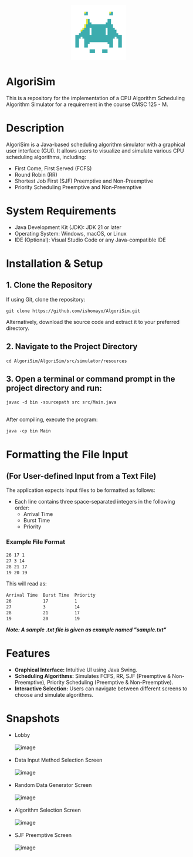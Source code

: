 <p align="center">
  <img src="icon.png" alt="Logo" width="150">
</p>

# AlgoriSim
This is a repository for the implementation of a CPU Algorithm Scheduling Algorithm Simulator for a requirement in the course CMSC 125 - M.

# Description
AlgoriSim is a Java-based scheduling algorithm simulator with a graphical user interface (GUI). It allows users to visualize and simulate various CPU scheduling algorithms, including:

* First Come, First Served (FCFS)
* Round Robin (RR)
* Shortest Job First (SJF) Preemptive and Non-Preemptive
* Priority Scheduling Preemptive and Non-Preemptive

# System Requirements
* Java Development Kit (JDK): JDK 21 or later
* Operating System: Windows, macOS, or Linux
* IDE (Optional): Visual Studio Code or any Java-compatible IDE

# Installation & Setup
## 1. Clone the Repository
If using Git, clone the repository:<br/>
```
git clone https://github.com/ishomayo/AlgoriSim.git
```
Alternatively, download the source code and extract it to your preferred directory.
## 2. Navigate to the Project Directory
```
cd AlgoriSim/AlgoriSim/src/simulator/resources
```
## 3. Open a terminal or command prompt in the project directory and run:
```
javac -d bin -sourcepath src src/Main.java
```
<br/> After compiling, execute the program: <br/>
```
java -cp bin Main
```
# Formatting the File Input 
## (For User-defined Input from a Text File)
The application expects input files to be formatted as follows:
* Each line contains three space-separated integers in the following order:
  - Arrival Time
  - Burst Time
  - Priority

### Example File Format
```
26 17 1  
27 3 14  
28 21 17  
19 20 19 
```
This will read as: <br/>
```
Arrival Time  Burst Time  Priority 
26            17          1  
27            3           14  
28            21          17  
19            20          19  
```
_**Note: A sample .txt file is given as example named "sample.txt"**_
# Features
* **Graphical Interface:** Intuitive UI using Java Swing.
* **Scheduling Algorithms:** Simulates FCFS, RR, SJF (Preemptive & Non-Preemptive), Priority Scheduling (Preemptive & Non-Preemptive).
* **Interactive Selection:** Users can navigate between different screens to choose and simulate algorithms.

# Snapshots
* Lobby <br/><br/>![image](https://github.com/user-attachments/assets/8442e265-598e-456c-be96-61329451ec2b)<br/><br/>
* Data Input Method Selection Screen <br/><br/>![image](https://github.com/user-attachments/assets/4e6c9db8-b324-4ab1-af5b-4fc81fac07c2)<br/><br/>
* Random Data Generator Screen <br/><br/>![image](https://github.com/user-attachments/assets/4f6a1fc6-f65f-4bbc-99cc-2293158e61ac)<br/><br/>
* Algorithm Selection Screen <br/><br/>![image](https://github.com/user-attachments/assets/36859bd3-be93-4c8f-b929-e7ab692ae31d)<br/><br/>
* SJF Preemptive Screen <br/><br/>![image](https://github.com/user-attachments/assets/0f06f3bd-1087-4326-935d-d848a0da96de)<br/>






